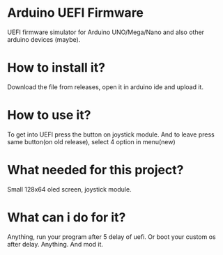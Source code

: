 # Arduino UEFI Firmware
UEFI firmware simulator for Arduino UNO/Mega/Nano and also other arduino devices (maybe).
# How to install it?
Download the file from releases, open it in arduino ide and upload it.
# How to use it?
To get into UEFI press the button on joystick module. And to leave press same button(on old release), select 4 option in menu(new)
# What needed for this project?
Small 128x64 oled screen, joystick module.

# What can i do for it?
Anything, run your program after 5 delay of uefi. Or boot your custom os after delay. Anything. And mod it.
